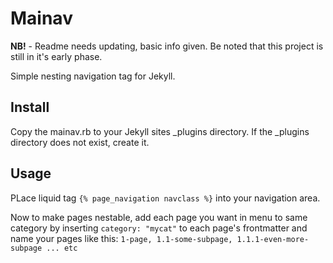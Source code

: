 # Mainav

**NB!** - Readme needs updating, basic info given. Be noted that this project is still in it's early phase.

Simple nesting navigation tag for Jekyll. 

## 

## Install

Copy the mainav.rb to your Jekyll sites _plugins directory. If the _plugins directory does not exist, create it.


## Usage

PLace liquid tag `{% page_navigation navclass %}` into your navigation area.

Now to make pages nestable, add each page you want in menu to same category by inserting `category: "mycat"` 
to each page's frontmatter and name your pages like this: `1-page, 1.1-some-subpage, 1.1.1-even-more-subpage ... etc`
